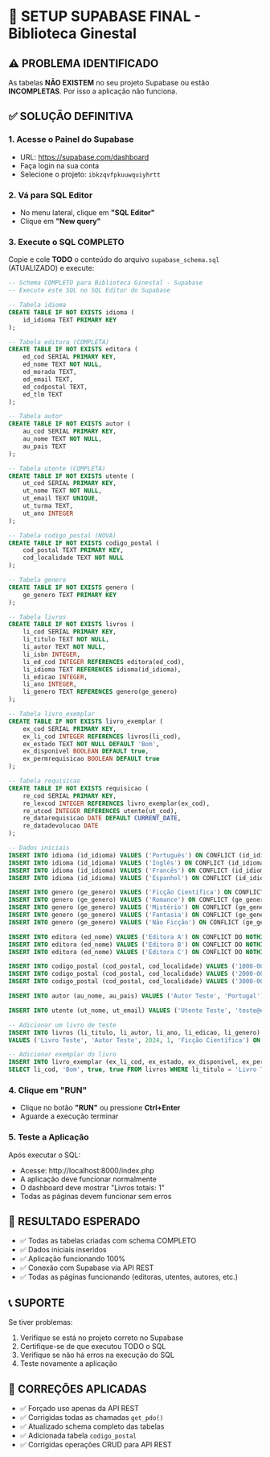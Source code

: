 # 🚀 SETUP SUPABASE FINAL - Biblioteca Ginestal

## ⚠️ PROBLEMA IDENTIFICADO
As tabelas **NÃO EXISTEM** no seu projeto Supabase ou estão **INCOMPLETAS**. Por isso a aplicação não funciona.

## ✅ SOLUÇÃO DEFINITIVA

### 1. Acesse o Painel do Supabase
- URL: https://supabase.com/dashboard
- Faça login na sua conta
- Selecione o projeto: `ibkzqvfpkuuwquiyhrtt`

### 2. Vá para SQL Editor
- No menu lateral, clique em **"SQL Editor"**
- Clique em **"New query"**

### 3. Execute o SQL COMPLETO
Copie e cole **TODO** o conteúdo do arquivo `supabase_schema.sql` (ATUALIZADO) e execute:

```sql
-- Schema COMPLETO para Biblioteca Ginestal - Supabase
-- Execute este SQL no SQL Editor do Supabase

-- Tabela idioma
CREATE TABLE IF NOT EXISTS idioma (
    id_idioma TEXT PRIMARY KEY
);

-- Tabela editora (COMPLETA)
CREATE TABLE IF NOT EXISTS editora (
    ed_cod SERIAL PRIMARY KEY,
    ed_nome TEXT NOT NULL,
    ed_morada TEXT,
    ed_email TEXT,
    ed_codpostal TEXT,
    ed_tlm TEXT
);

-- Tabela autor
CREATE TABLE IF NOT EXISTS autor (
    au_cod SERIAL PRIMARY KEY,
    au_nome TEXT NOT NULL,
    au_pais TEXT
);

-- Tabela utente (COMPLETA)
CREATE TABLE IF NOT EXISTS utente (
    ut_cod SERIAL PRIMARY KEY,
    ut_nome TEXT NOT NULL,
    ut_email TEXT UNIQUE,
    ut_turma TEXT,
    ut_ano INTEGER
);

-- Tabela codigo_postal (NOVA)
CREATE TABLE IF NOT EXISTS codigo_postal (
    cod_postal TEXT PRIMARY KEY,
    cod_localidade TEXT NOT NULL
);

-- Tabela genero
CREATE TABLE IF NOT EXISTS genero (
    ge_genero TEXT PRIMARY KEY
);

-- Tabela livros
CREATE TABLE IF NOT EXISTS livros (
    li_cod SERIAL PRIMARY KEY,
    li_titulo TEXT NOT NULL,
    li_autor TEXT NOT NULL,
    li_isbn INTEGER,
    li_ed_cod INTEGER REFERENCES editora(ed_cod),
    li_idioma TEXT REFERENCES idioma(id_idioma),
    li_edicao INTEGER,
    li_ano INTEGER,
    li_genero TEXT REFERENCES genero(ge_genero)
);

-- Tabela livro_exemplar
CREATE TABLE IF NOT EXISTS livro_exemplar (
    ex_cod SERIAL PRIMARY KEY,
    ex_li_cod INTEGER REFERENCES livros(li_cod),
    ex_estado TEXT NOT NULL DEFAULT 'Bom',
    ex_disponivel BOOLEAN DEFAULT true,
    ex_permrequisicao BOOLEAN DEFAULT true
);

-- Tabela requisicao
CREATE TABLE IF NOT EXISTS requisicao (
    re_cod SERIAL PRIMARY KEY,
    re_lexcod INTEGER REFERENCES livro_exemplar(ex_cod),
    re_utcod INTEGER REFERENCES utente(ut_cod),
    re_datarequisicao DATE DEFAULT CURRENT_DATE,
    re_datadevolucao DATE
);

-- Dados iniciais
INSERT INTO idioma (id_idioma) VALUES ('Português') ON CONFLICT (id_idioma) DO NOTHING;
INSERT INTO idioma (id_idioma) VALUES ('Inglês') ON CONFLICT (id_idioma) DO NOTHING;
INSERT INTO idioma (id_idioma) VALUES ('Francês') ON CONFLICT (id_idioma) DO NOTHING;
INSERT INTO idioma (id_idioma) VALUES ('Espanhol') ON CONFLICT (id_idioma) DO NOTHING;

INSERT INTO genero (ge_genero) VALUES ('Ficção Científica') ON CONFLICT (ge_genero) DO NOTHING;
INSERT INTO genero (ge_genero) VALUES ('Romance') ON CONFLICT (ge_genero) DO NOTHING;
INSERT INTO genero (ge_genero) VALUES ('Mistério') ON CONFLICT (ge_genero) DO NOTHING;
INSERT INTO genero (ge_genero) VALUES ('Fantasia') ON CONFLICT (ge_genero) DO NOTHING;
INSERT INTO genero (ge_genero) VALUES ('Não Ficção') ON CONFLICT (ge_genero) DO NOTHING;

INSERT INTO editora (ed_nome) VALUES ('Editora A') ON CONFLICT DO NOTHING;
INSERT INTO editora (ed_nome) VALUES ('Editora B') ON CONFLICT DO NOTHING;
INSERT INTO editora (ed_nome) VALUES ('Editora C') ON CONFLICT DO NOTHING;

INSERT INTO codigo_postal (cod_postal, cod_localidade) VALUES ('1000-001', 'Lisboa') ON CONFLICT (cod_postal) DO NOTHING;
INSERT INTO codigo_postal (cod_postal, cod_localidade) VALUES ('2000-001', 'Santarém') ON CONFLICT (cod_postal) DO NOTHING;
INSERT INTO codigo_postal (cod_postal, cod_localidade) VALUES ('3000-001', 'Coimbra') ON CONFLICT (cod_postal) DO NOTHING;

INSERT INTO autor (au_nome, au_pais) VALUES ('Autor Teste', 'Portugal') ON CONFLICT DO NOTHING;

INSERT INTO utente (ut_nome, ut_email) VALUES ('Utente Teste', 'teste@example.com') ON CONFLICT (ut_email) DO NOTHING;

-- Adicionar um livro de teste
INSERT INTO livros (li_titulo, li_autor, li_ano, li_edicao, li_genero) 
VALUES ('Livro Teste', 'Autor Teste', 2024, 1, 'Ficção Científica') ON CONFLICT DO NOTHING;

-- Adicionar exemplar do livro
INSERT INTO livro_exemplar (ex_li_cod, ex_estado, ex_disponivel, ex_permrequisicao)
SELECT li_cod, 'Bom', true, true FROM livros WHERE li_titulo = 'Livro Teste' LIMIT 1;
```

### 4. Clique em "RUN"
- Clique no botão **"RUN"** ou pressione **Ctrl+Enter**
- Aguarde a execução terminar

### 5. Teste a Aplicação
Após executar o SQL:
- Acesse: http://localhost:8000/index.php
- A aplicação deve funcionar normalmente
- O dashboard deve mostrar "Livros totais: 1"
- Todas as páginas devem funcionar sem erros

## 🎯 RESULTADO ESPERADO
- ✅ Todas as tabelas criadas com schema COMPLETO
- ✅ Dados iniciais inseridos
- ✅ Aplicação funcionando 100%
- ✅ Conexão com Supabase via API REST
- ✅ Todas as páginas funcionando (editoras, utentes, autores, etc.)

## 📞 SUPORTE
Se tiver problemas:
1. Verifique se está no projeto correto no Supabase
2. Certifique-se de que executou TODO o SQL
3. Verifique se não há erros na execução do SQL
4. Teste novamente a aplicação

## 🔧 CORREÇÕES APLICADAS
- ✅ Forçado uso apenas da API REST
- ✅ Corrigidas todas as chamadas `get_pdo()`
- ✅ Atualizado schema completo das tabelas
- ✅ Adicionada tabela `codigo_postal`
- ✅ Corrigidas operações CRUD para API REST
